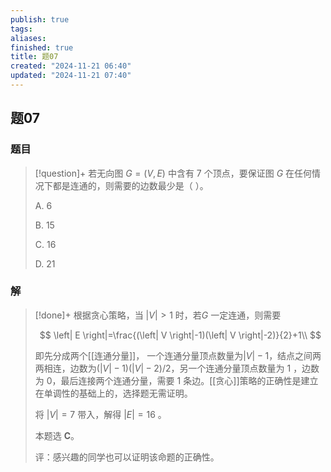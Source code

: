 ```yaml
---
publish: true
tags: 
aliases: 
finished: true
title: 题07
created: "2024-11-21 06:40"
updated: "2024-11-21 07:40"
---
```

## 题07
### 题目
> [!question]+
> 若无向图 $G=(V,E)$ 中含有 $7$ 个顶点，要保证图 $G$ 在任何情况下都是连通的，则需要的边数最少是（ ）。
> 
> A. 6
> 
> B. 15
> 
> C. 16
> 
> D. 21
### 解
> [!done]+
> 根据贪心策略，当 $\left| V \right| >1$ 时，若$G$ 一定连通，则需要
> 
> $$ \left| E \right|=\frac{(\left| V \right|-1)(\left| V \right|-2)}{2}+1\\ $$
> 
> 即先分成两个[[连通分量]]， 一个连通分量顶点数量为$\left| V \right|-1$，结点之间两两相连，边数为$(\left| V \right|-1)(\left| V \right|-2)/2$，另一个连通分量顶点数量为 $1$ ，边数为 $0$，最后连接两个连通分量，需要 $1$ 条边。[[贪心]]策略的正确性是建立在单调性的基础上的，选择题无需证明。
> 
> 将 $\left| V \right| = 7$ 带入，解得 $\left| E \right| = 16$ 。
> 
> 本题选 **C**。
> 
> 评：感兴趣的同学也可以证明该命题的正确性。